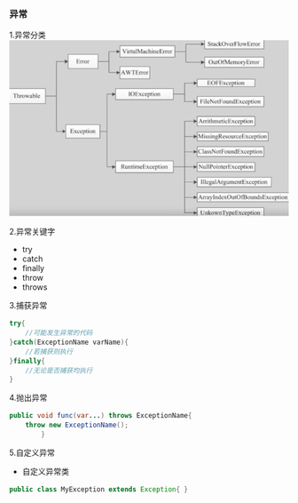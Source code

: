 
### 异常
1.异常分类
![img.png](img.png)

2.异常关键字
- try
- catch
- finally
- throw
- throws

3.捕获异常
```java
try{
    //可能发生异常的代码
}catch(ExceptionName varName){
    //若捕获则执行
}finally{
    //无论是否捕获均执行
}
```

4.抛出异常
```java
public void func(var...) throws ExceptionName{
    throw new ExceptionName();
        }
```

5.自定义异常
- 自定义异常类
```java
public class MyException extends Exception{ }
```